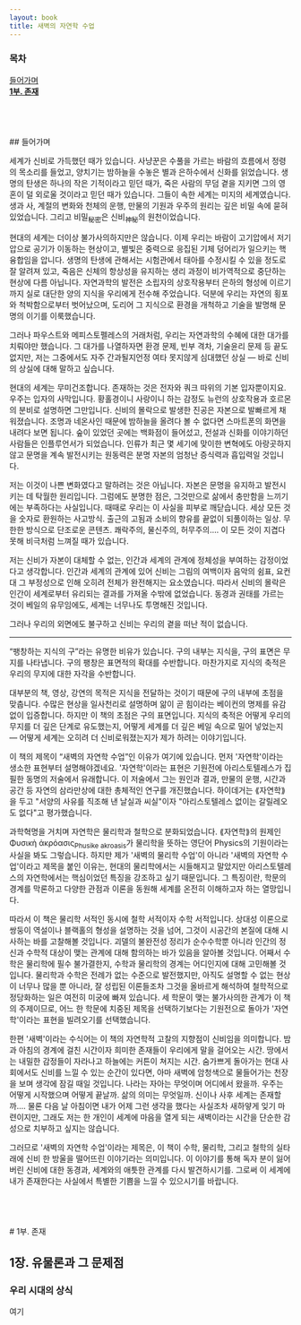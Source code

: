 ```yaml
---
layout: book
title: 새벽의 자연학 수업
---
```


### 목차

<a href="#들어가며">들어가며</a> <br> **<a href="#존재">1부. 존재</a>**

<div id="들어가며" style="margin-top: 5em"></div>
## 들어가며

세계가 신비로 가득했던 때가 있습니다. 사냥꾼은 수풀을 가르는 바람의 흐름에서
정령의 목소리를 들었고, 양치기는 밤하늘을 수놓은 별과 은하수에서 신화를
읽었습니다. 생명의 탄생은 하나의 작은 기적이라고 믿던 때가, 죽은 사람의 무덤
곁을 지키면 그의 영혼이 덜 외로울 것이라고 믿던 때가 있습니다. 그들이 속한
세계는 미지의 세계였습니다. 생과 사, 계절의 변화와 천체의 운행, 만물의 기원과
우주의 원리는 깊은 비밀 속에 묻혀 있었습니다. 그리고 비밀<sub>秘密</sub>은 신비<sub>神秘</sub>의
원천이었습니다.

현대의 세계는 더이상 불가사의하지만은 않습니다. 이제 우리는
바람이 고기압에서 저기압으로 공기가 이동하는 현상이고, 별빛은 중력으로 응집된
기체 덩어리가 일으키는 핵융합임을 압니다. 생명의 탄생에 관해서는 시험관에서
태아를 수정시킬 수 있을 정도로 잘 알려져 있고, 죽음은 신체의 항상성을 유지하는
생리 과정이 비가역적으로 중단하는 현상에 다름 아닙니다. 자연과학의 발전은
소립자의 상호작용부터 은하의 형성에 이르기까지 실로 대단한 양의 지식을 우리에게
전수해 주었습니다. 덕분에 우리는 자연의 횡포와 척박함으로부터 벗어났으며, 도리어
그 지식으로 환경을 개척하고 기술을 발명해 문명의 이기를 이룩했습니다.

그러나 파우스트와 메피스토펠레스의 거래처럼, 우리는 자연과학의 수혜에 대한 대가를
치뤄야만 했습니다. 그 대가를 나열하자면 환경 문제, 빈부 격차, 기술윤리 문제 등
끝도 없지만, 저는 그중에서도 자주 간과될지언정 여타 못지않게 심대했던 상실 —
바로 신비의 상실에 대해 말하고 싶습니다.

현대의 세계는 무미건조합니다. 존재하는 것은 전자와 쿼크 따위의 기본 입자뿐이지요.
우주는 입자의 사막입니다. 황홀경이니 사랑이니 하는 감정도 뉴런의 상호작용과 호르몬의 분비로 설명하면 그만입니다.
신비의 몰락으로 발생한 진공은 자본으로 발빠르게 채워졌습니다. 조명과 네온사인
때문에 밤하늘을 올려다 볼 수 없다면 스마트폰의 화면을 내려다 보면 됩니다. 숲이
있었던 곳에는 백화점이 들어섰고, 전설과 신화를 이야기하던 사람들은 인플루언서가
되었습니다. 인류가 최근 몇 세기에 맞이한 변혁에도 아랑곳하지 않고 문명을 계속
발전시키는 원동력은 분명 자본의 엄청난 증식력과 흡입력일 것입니다.

저는 이것이 나쁜 변화였다고 말하려는 것은 아닙니다. 자본은 문명을 유지하고 발전시키는 데
탁월한 원리입니다. 그럼에도 분명한 점은, 그것만으로 삶에서 충만함을 느끼기에는
부족하다는 사실입니다. 때때로 우리는 이 사실을 피부로 깨닫습니다. 세상 모든 것을
숫자로 환원하는 사고방식. 출근의 고됨과 소비의 향유를 끝없이 되풀이하는 일상.
무한한 방식으로 단조로운 콘텐츠. 쾌락주의, 물신주의, 허무주의…. 이 모든 것이
지겹다 못해 비극처럼 느껴질 때가 있습니다.

저는 신비가 자본이 대체할 수 없는, 인간과 세계의 관계에 정체성을 부여하는 감정이었다고 생각합니다. 인간과 세계의
관계에 있어 신비는 그림의 여백이자 음악의 쉼표, 요컨대 그 부정성으로 인해 오히려
전체가 완전해지는 요소였습니다. 따라서 신비의 몰락은 인간이 세계로부터 유리되는
결과를 가져올 수밖에 없었습니다. 동경과 권태를 가르는 것이 베일의 유무임에도,
세계는 너무나도 투명해진 것입니다.

그러나 우리의 외면에도 불구하고 신비는 우리의 곁을 떠난 적이 없습니다.

---

“팽창하는 지식의 구”라는 유명한 비유가 있습니다.
구의 내부는 지식을, 구의 표면은 무지를 나타냅니다. 구의 팽창은 표면적의 확대를
수반합니다. 마찬가지로 지식의 축적은 우리의 무지에 대한 자각을 수반합니다.

대부분의 책, 영상, 강연의 목적은 지식을 전달하는 것이기 때문에 구의 내부에
초점을 맞춥니다. 수많은 현상을 일사천리로 설명하며 앎이 곧 힘이라는 베이컨의
명제를 유감없이 입증합니다. 하지만 이 책의 초점은 구의 표면입니다. 지식의 축적은
어떻게 우리의 무지를 더 깊은 단계로 유도했는지, 어떻게 세계를 더 깊은 베일
속으로 밀어 넣었는지 — 어떻게 세계는 오히려 더 신비로워졌는지가 제가 하려는
이야기입니다.

이 책의 제목이 “새벽의 자연학 수업”인 이유가 여기에 있습니다. 먼저 '자연학'이라는 생소한 표현부터 설명해야겠네요. '자연학'이라는 표현은 기원전에 아리스토텔레스가 집필한 동명의 저술에서 유래합니다. 이 저술에서 그는 원인과 결과, 만물의 운행, 시간과 공간 등 자연의 삼라만상에 대한 총체적인 연구를 개진했습니다. 하이데거는 ⟪자연학⟫을 두고 "서양의 사유를 직조해 낸 날실과 씨실"이자 "아리스토텔레스 없이는 갈릴레오도 없다"고 평가했습니다.

과학혁명을 거치며 자연학은 물리학과 철학으로 분화되었습니다. ⟪자연학⟫의 원제인 Φυσικὴ ἀκρόασις<sub>Phusike akroasis</sub>가 물리학을 뜻하는 영단어 Physics의 기원이라는 사실을 봐도 그렇습니다. 하지만 제가 '새벽의 물리학 수업'이 아니라 '새벽의 자연학 수업'이라고 제목을 붙인 이유는, 현대의 물리학에서는 시들해지고 말았지만 아리스토텔레스의 자연학에서는 핵심이었던 특징을 강조하고 싶기 때문입니다. 그 특징이란, 학문의 경계를 막론하고 다양한 관점과 이론을 동원해 세계를 온전히 이해하고자 하는 열망입니다.

따라서 이 책은 물리학 서적인 동시에 철학 서적이자 수학 서적입니다. 상대성 이론으로 쌍둥이 역설이나 블랙홀의 형성을 설명하는 것을 넘어, 그것이 시공간의 본질에 대해 시사하는 바를 고찰해볼 것입니다. 괴델의 불완전성 정리가 순수수학뿐 아니라 인간의 정신과 수학적 대상이 맺는 관계에 대해 함의하는 바가 있음을 알아볼 것입니다. 어째서 수학은 물리학에 필수 불가결한지, 수학과 물리학의 경계는 어디인지에 대해 고민해볼 것입니다. 물리학과 수학은 전례가 없는 수준으로 발전했지만, 아직도 설명할 수 없는 현상이 너무나 많을 뿐 아니라, 잘 성립된 이론들조차 그것을 올바르게 해석하여 철학적으로 정당화하는 일은 여전히 미궁에 빠져 있습니다. 세 학문이 맺는 불가사의한 관계가 이 책의 주제이므로, 어느 한 학문에 치중된 제목을 선택하기보다는 기원전으로 돌아가 '자연학'이라는 표현을 빌려오기를 선택했습니다.

한편 '새벽'이라는 수식어는 이 책의 자연학적 고찰의 지향점이 신비임을 의미합니다. 밤과 아침의 경계에 걸친 시간이자 희미한 존재들이 우리에게 말을 걸어오는 시간. 땅에서는 내밀한 감정들이 자라나고 하늘에는 커튼이 쳐지는 시간. 숨가쁘게 돌아가는 현대 사회에서도 신비를 느낄 수 있는 순간이 있다면, 아마 새벽에 암청색으로 물들어가는 천장을 보며 생각에 잠길 때일 것입니다. 나라는 자아는 무엇이며 어디에서 왔을까. 우주는 어떻게 시작했으며 어떻게 끝날까. 삶의 의미는 무엇일까. 신이나 사후 세계는 존재할까.... 물론 다음 날 아침이면 내가 어제 그런 생각을 했다는 사실조차 새하얗게 잊기 마련이지만, 그래도 저는 한 개인이 세계에 마음을 열게 되는 새벽이라는 시간을 단순한 감성으로 치부하고 싶지는 않습니다.

그러므로 '새벽의 자연학 수업'이라는 제목은, 이 책이 수학, 물리학, 그리고 철학의 실타래에 신비 한 방울을 떨어뜨린 이야기라는 의미입니다. 이 이야기를 통해 독자 분이 잃어버린 신비에 대한 동경과, 세계와의 애틋한 관계를 다시 발견하시기를. 그로써 이 세계에 내가 존재한다는 사실에서 특별한 기쁨을 느낄 수 있으시기를 바랍니다.

<div id="존재" style="margin-top: 5em"></div>
# 1부. 존재

## 1장. 유물론과 그 문제점

### 우리 시대의 상식

여기
